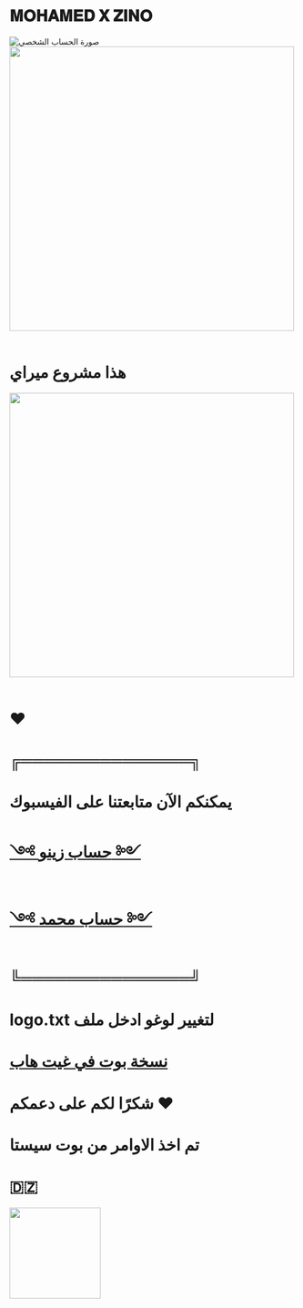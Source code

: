 # 𝐌𝐎𝐇𝐀𝐌𝐄𝐃 𝐗 𝐙𝐈𝐍𝐎

![صورة الحساب الشخصي](https://i.imgur.com/ScaJztZ.jpeg)
<img src="https://user-images.githubusercontent.com/74038190/212284115-f47cd8ff-2ffb-4b04-b5bf-4d1c14c0247f.gif" width="500">
<br><br>

# هذا مشروع ميراي
<img src="https://i.postimg.cc/2SPY4pCC/Picsart-24-11-26-10-03-45-372.jpg" width="500">
<br><br>

# ❤️
# ╔═══════════════╗

# يمكنكم الآن متابعتنا على الفيسبوك

# [༺ حساب زينو ༻](https://www.facebook.com/zaki.el76)
# [༺ حساب محمد ༻](https://www.facebook.com/horizon.404.dz.official)

# ╚═══════════════╝

# logo.txt لتغيير لوغو ادخل ملف

# [ نسخة بوت في غيت هاب ](https://github.com/zinen33/MIRAI)

# شكرًا لكم على دعمكم  ❤

# تم اخذ الاوامر من بوت سيستا

# 🇩🇿
<img src="https://user-images.githubusercontent.com/74038190/216649426-0c2ee152-84d8-4707-85c4-27a378d2f78a.gif" width="160" />
